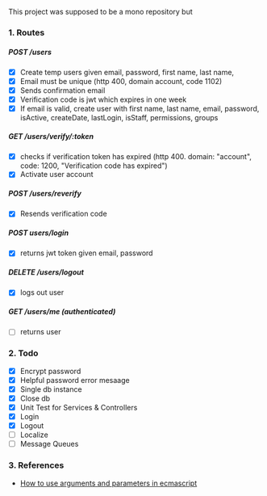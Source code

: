 This project was supposed to be a mono repository but 

### 1. Routes

##### POST /users

- [x] Create temp users given email, password, first name, last name, 
- [x] Email must be unique (http 400, domain account, code 1102)
- [x] Sends confirmation email
- [x] Verification code is jwt which expires in one week
- [x] If email is valid, create user with first name, last name, email, password, isActive, createDate, lastLogin, isStaff, permissions, groups

##### GET /users/verify/:token

- [x] checks if verification token has expired (http 400. domain: "account", code: 1200, "Verification code has expired")
- [x] Activate user account

##### POST /users/reverify

- [x] Resends verification code

##### POST users/login

- [x] returns jwt token given email, password

##### DELETE /users/logout

- [x] logs out user

##### GET /users/me (authenticated)

- [ ] returns user

### 2. Todo

- [x] Encrypt password
- [x] Helpful password error mesaage
- [x] Single db instance
- [x] Close db
- [x] Unit Test for Services & Controllers
- [x] Login
- [x] Logout
- [ ] Localize
- [ ] Message Queues

### 3. References

- [How to use arguments and parameters in ecmascript](https://www.smashingmagazine.com/2016/07/how-to-use-arguments-and-parameters-in-ecmascript-6/)
